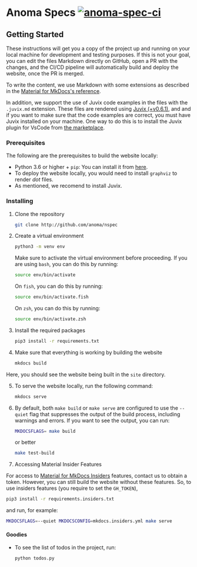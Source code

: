 # Anoma Specs [![anoma-spec-ci](https://github.com/anoma/nspec/actions/workflows/ci.yml/badge.svg)](https://github.com/anoma/nspec/actions/workflows/ci.yml)

## Getting Started

These instructions will get you a copy of the project up and running on your
local machine for development and testing purposes. If this is not your goal,
you can edit the files Markdown directly on GitHub, open a PR with the changes,
and the CI/CD pipeline will automatically build and deploy the website, once
the PR is merged.

To write the content, we use Markdown with some extensions as described in the
[Material for MkDocs's reference](https://squidfunk.github.io/mkdocs-material/reference/).

In addition, we support the use of Juvix code examples in the files with the
`.juvix.md` extension. These files are rendered using [Juvix
(+v0.6.1)](https://docs.juvix.org/), and and if you want to make sure that the
code examples are correct, you must have Juvix installed on your machine. One
way to do this is to install the Juvix plugin for VsCode from [the
marketplace](https://marketplace.visualstudio.com/items?itemName=heliax.juvix-mode).

### Prerequisites

The following are the prerequisites to build the website locally:

- Python 3.6 or higher + `pip`: You can install it from [here](https://www.python.org/downloads/).
- To deploy the website locally, you would need to install `graphviz` to render *dot* files.
- As mentioned, we recomend to install Juvix.

### Installing

1. Clone the repository

    ```bash
    git clone http://github.com/anoma/nspec
    ```

2. Create a virtual environment

    ```bash
    python3 -m venv env
    ```

    Make sure to activate the virtual environment before proceeding. If you are using
    `bash`, you can do this by running:

    ```bash
    source env/bin/activate
    ```

    On `fish`, you can do this by running:

    ```bash
    source env/bin/activate.fish
    ```

    On `zsh`, you can do this by running:

    ```bash
    source env/bin/activate.zsh
    ```

3. Install the required packages

    ```bash
    pip3 install -r requirements.txt
    ```

4. Make sure that everything is working by building the website

    ```bash
    mkdocs build
    ```

  Here, you should see the website being built in the `site` directory.

5. To serve the website locally, run the following command:

    ```bash
    mkdocs serve
    ```

6. By default, both `make build` or `make serve` are configured to use the
    `--quiet` flag that suppresses the output of the build process, including
    warnings and errors. If you want to see the output, you can run:

    ```bash
    MKDOCSFLAGS= make build
    ```

    or better

    ```bash
    make test-build
    ```

7. Accessing Material Insider Features

For access to [Material for MkDocs
Insiders](https://squidfunk.github.io/mkdocs-material/reference/) features,
contact us to obtain a token. However, you can still build the website without
these features. So, to use insiders features (you require to set the `GH_TOKEN`),

```bash
pip3 install -r requirements.insiders.txt
```

and run, for example:

```bash
MKDOCSFLAGS=--quiet MKDOCSCONFIG=mkdocs.insiders.yml make serve
```


#### Goodies

- To see the list of todos in the project, run:

    ```bash
    python todos.py
    ```